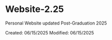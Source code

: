 # Website-2.25
Personal Website updated Post-Graduation 2025

Created: 06/15/2025
Modified: 06/15/2025
